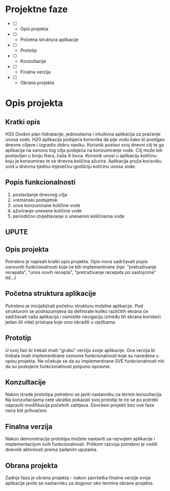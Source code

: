 # Projektne faze
- [ ] - Opis projekta
- [ ] - Početna struktura aplikacije
- [ ] - Prototip
- [ ] - Konzultacije
- [ ] - Finalna verzija
- [ ] - Obrana projekta

# Opis projekta
## Kratki opis
H20 
Osobni plan hidratacije, jednostavna i intuitivna aplikacija za praćenje unosa vode. H20 aplikacija podsjeća korisnika da pije vodu kako bi postigao dnevne ciljeve i izgradio dobru naviku. Korisnik postavi svoj dnevni cilj te ga aplikacija na osnovu tog cilja podsjeća na konzumiranje vode. Cilj može biti postavljen u broju litara, čaša ili boca. Korisnik unosi u aplikaciju količinu koju je konzumirao te se dnevna količina ažurira. Aplikacija pruža korisniku uvid u dnevnu-tjednu-mjesečnu-godišnju količinu unosa vode.
## Popis funkcionalnosti
1. postavljanje dnevnog cilja
2. vremenski podsjetnik
3. unos konzumirane količine vode
4. ažuriranje unesene količine vode
5. periodično izvještavanje o unesenim količinama vode

## UPUTE
## Opis projekta
Potrebno je napisati kratki opis projekta.
Opis mora sadržavati popis osnovnih funkcionalnosti koje će biti implementirane (npr. "pretraživanje recepata", "unos novih recepta", "pretraživanje recepata po sastojcima" itd...)

## Početna struktura aplikacije
Potrebno je inicijalizirati početnu strukturu mobilne aplikacije.
Pod strukturom se podrazumijeva da definirate koliko različitih ekrana će sadržavati vaša aplikacija i osmislite navigaciju između tih ekrana koristeći jedan (ili više) pristupa koje smo obradili u vježbama.

## Prototip
U ovoj fazi bi trebali imati "grubu" verziju svoje aplikacije. Ova verzija bi trebala imati implementirane osnovne funkcionalnosti koje su navedene u opisu projekta. Ne očekuje se da su implementirane SVE funkcionalnosti niti da su postojeće funkcionalnosti potpuno ispravne.

## Konzultacije
Nakon izrade prototipa potrebno se javiti nastavniku za termin konzultacija. Na konzultacijama ćete ukratko pokazati svoj prototip te će se po potrebi napraviti modifikacija početnih zahtjeva. Dovršeni projekti bez ove faze neće biti prihvaćeni.

## Finalna verzija
Nakon demonstracije prototipa možete nastaviti sa razvojem aplikacije i implementacijom svih funkcionalnosti. Prilikom razvoja potrebno je voditi dnevnik aktivnosti prema zadanim uputama.

## Obrana projekta
Zadnja faza je obrana projekta - nakon završetka finalne verzije svoje aplikacije javite se nastavniku za dogovor oko termina obrane projekta.
